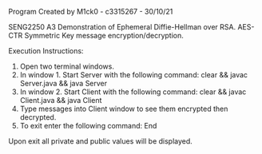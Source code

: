 Program Created by M1ck0 - c3315267 - 30/10/21

SENG2250 A3 
Demonstration of Ephemeral Diffie-Hellman over RSA.
AES-CTR Symmetric Key message encryption/decryption.

Execution Instructions:
<ol>
    <li>Open two terminal windows. </li>
    <li>In window 1. Start Server with the following command:  clear && javac Server.java && java Server</li>
    <li>In window 2. Start Client with the following command:  clear && javac Client.java && java Client</li>
    <li>Type messages into Client window to see them encrypted then decrypted.</li>
    <li>To exit enter the following command:  End</li>
</ol>

Upon exit all private and public values will be displayed. 
